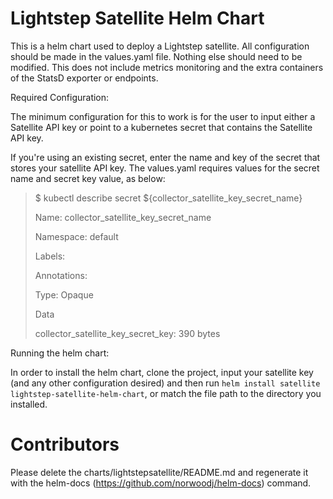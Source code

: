 # Lightstep Satellite Helm Chart

This is a helm chart used to deploy a Lightstep satellite.  All configuration should be made in the values.yaml file.  Nothing else should need to be modified.  This does not include metrics monitoring and the extra containers of the StatsD exporter or endpoints.

Required Configuration:

The minimum configuration for this to work is for the user to input either a Satellite API key or point to a kubernetes secret that contains the Satellite API key.

If you're using an existing secret, enter the name and key of the secret that stores your satellite API key.  The values.yaml requires values for the secret name and secret key value, as below:

 > $ kubectl describe secret ${collector_satellite_key_secret_name}
 >
 > Name:         collector_satellite_key_secret_name
 >
 > Namespace:    default
 >
 > Labels:       <none>
 >
 > Annotations:  <none>
 >
 > Type:  Opaque
 >
 > Data
 > 
 > collector_satellite_key_secret_key:  390 bytes


Running the helm chart:

In order to install the helm chart, clone the project, input your satellite key (and any other configuration desired) and then run  `helm install satellite lightstep-satellite-helm-chart`, or match the file path to the directory you installed.



# Contributors

Please delete the charts/lightstepsatellite/README.md and regenerate it with the helm-docs (https://github.com/norwoodj/helm-docs) command.
